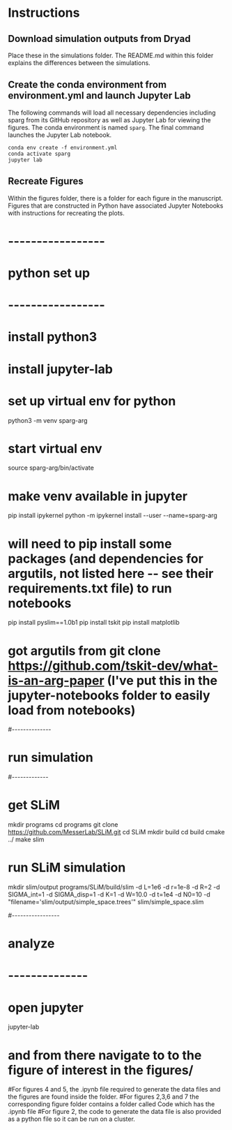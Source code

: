 # Instructions

## Download simulation outputs from Dryad

Place these in the simulations folder. The README.md within this folder explains the differences between the simulations.

## Create the conda environment from environment.yml and launch Jupyter Lab

The following commands will load all necessary dependencies including sparg from its GitHub repository as well as Jupyter Lab for viewing the figures. The conda environment is named `sparg`. The final command launches the Jupyter Lab notebook.

```
conda env create -f environment.yml
conda activate sparg
jupyter lab
```

## Recreate Figures

Within the figures folder, there is a folder for each figure in the manuscript. Figures that are constructed in Python have associated Jupyter Notebooks with instructions for recreating the plots.








# -----------------
# python set up
# -----------------

# install python3
# install jupyter-lab 

# set up virtual env for python
python3 -m venv sparg-arg

# start virtual env
source sparg-arg/bin/activate

# make venv available in jupyter
pip install ipykernel 
python -m ipykernel install --user --name=sparg-arg

# will need to pip install some packages (and dependencies for argutils, not listed here -- see their requirements.txt file) to run notebooks
pip install pyslim==1.0b1
pip install tskit
pip install matplotlib

# got argutils from git clone https://github.com/tskit-dev/what-is-an-arg-paper (I've put this in the jupyter-notebooks folder to easily load from notebooks)

#--------------
# run simulation
#-------------

# get SLiM
mkdir programs
cd programs
git clone https://github.com/MesserLab/SLiM.git
cd SLiM
mkdir build
cd build
cmake ../
make slim

# run SLiM simulation
mkdir slim/output
programs/SLiM/build/slim -d L=1e6 -d r=1e-8 -d R=2 -d SIGMA_int=1 -d SIGMA_disp=1 -d K=1 -d W=10.0 -d t=1e4 -d N0=10 -d "filename='slim/output/simple_space.trees'" slim/simple_space.slim 

#-----------------
# analyze 
# --------------

# open jupyter
jupyter-lab
# and from there navigate to to the figure of interest in the figures/
#For figures 4 and 5, the .ipynb file required to generate the data files and the figures are found inside the folder.
#For figures 2,3,6 and 7 the corresponding figure folder contains a folder called Code which has the .ipynb file 
#For figure 2, the code to generate the data file is also provided as a python file so it can be run on a cluster. 

 

